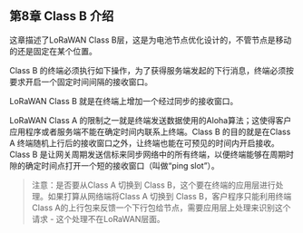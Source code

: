 


## **第8章 Class B 介绍**

这章描述了LoRaWAN Class B层，这是为电池节点优化设计的，不管节点是移动的还是固定在某个位置。

Class B 的终端必须执行如下操作，为了获得服务端发起的下行消息，终端必须按要求开启一个固定时间间隔的接收窗口。

LoRaWAN Class B 就是在终端上增加一个经过同步的接收窗口。

LoRaWAN Class A 的限制之一就是终端发送数据使用的Aloha算法；这使得客户应用程序或者服务端不能在确定时间内联系上终端。Class B 的目的就是在Class A 终端随机上行后的接收窗口之外，让终端也能在可预见的时间内开启接收。Class B 是让网关周期发送信标来同步网络中的所有终端，以便终端能够在周期时隙的确定时间点打开一个短的接收窗口（叫做“ping slot”）。

> 注意：是否要从Class A 切换到 Class B，这个要在终端的应用层进行处理。如果打算从网络端将Class A 切换到 Class B，客户程序只能利用终端 Class A的上行包来反馈一个下行包给节点，需要应用层上处理来识别这个请求 - 这个处理不在LoRaWAN层面。

